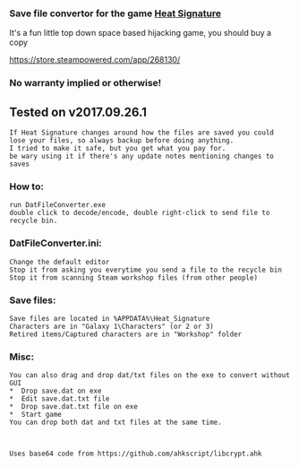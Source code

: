 ### Save file convertor for the game [Heat Signature](http://www.heatsig.com)
It's a fun little top down space based hijacking game, you should buy a copy

https://store.steampowered.com/app/268130/


### No warranty implied or otherwise!
## Tested on v2017.09.26.1

```
If Heat Signature changes around how the files are saved you could lose your files, so always backup before doing anything.
I tried to make it safe, but you get what you pay for.
be wary using it if there's any update notes mentioning changes to saves
```

### How to:
```
run DatFileConverter.exe
double click to decode/encode, double right-click to send file to recycle bin.
```
### DatFileConverter.ini:
```
Change the default editor
Stop it from asking you everytime you send a file to the recycle bin
Stop it from scanning Steam workshop files (from other people)
```
### Save files:
```
Save files are located in %APPDATA%\Heat_Signature
Characters are in "Galaxy 1\Characters" (or 2 or 3)
Retired items/Captured characters are in "Workshop" folder
```
### Misc:
```
You can also drag and drop dat/txt files on the exe to convert without GUI
*  Drop save.dat on exe
*  Edit save.dat.txt file
*  Drop save.dat.txt file on exe
*  Start game
You can drop both dat and txt files at the same time.



Uses base64 code from https://github.com/ahkscript/libcrypt.ahk
```
